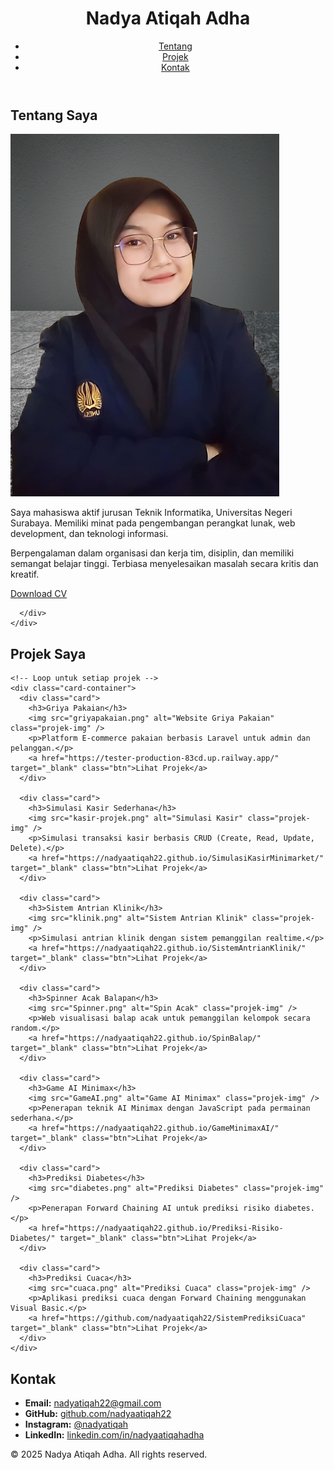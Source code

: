 <!DOCTYPE html>
<html lang="id">
<head>
  <meta charset="UTF-8" />
  <meta name="viewport" content="width=device-width, initial-scale=1.0" />
  <title>Nadya | Portofolio</title>
  <link rel="stylesheet" href="style.css" />

</head>
<body>
  <canvas id="star-canvas"></canvas>
  <header>
    <h1>Nadya Atiqah Adha</h1>
    <nav>
  <ul class="navbar">
    <li><a href="#tentang" class="nav-btn">Tentang</a></li> 
    <li><a href="#projek" class="nav-btn">Projek</a></li> 
    <li><a href="#kontak" class="nav-btn">Kontak</a></li>
  </ul>
</nav>

  </header>

  <section id="tentang" class="fade">
    <h2>Tentang Saya</h2>
    <div class="tentang-container">
      <img src="fotodiri.png" alt="Foto Nadya" class="foto-profil" />
      <div class="deskripsi">
        <p>Saya mahasiswa aktif jurusan Teknik Informatika, Universitas Negeri Surabaya. Memiliki minat pada pengembangan perangkat lunak, web development, dan teknologi informasi.</p>
        <p>Berpengalaman dalam organisasi dan kerja tim, disiplin, dan memiliki semangat belajar tinggi. Terbiasa menyelesaikan masalah secara kritis dan kreatif.</p>
        <a href="Nadya Atiqah Adha_CV.pdf" download class="btn download-btn">Download CV</a>

      </div>
    </div>
  </section>

  <section id="projek" class="fade">
    <h2>Projek Saya</h2>

    <!-- Loop untuk setiap projek -->
    <div class="card-container">
      <div class="card">
        <h3>Griya Pakaian</h3>
        <img src="griyapakaian.png" alt="Website Griya Pakaian" class="projek-img" />
        <p>Platform E-commerce pakaian berbasis Laravel untuk admin dan pelanggan.</p>
        <a href="https://tester-production-83cd.up.railway.app/" target="_blank" class="btn">Lihat Projek</a>
      </div>

      <div class="card">
        <h3>Simulasi Kasir Sederhana</h3>
        <img src="kasir-projek.png" alt="Simulasi Kasir" class="projek-img" />
        <p>Simulasi transaksi kasir berbasis CRUD (Create, Read, Update, Delete).</p>
        <a href="https://nadyaatiqah22.github.io/SimulasiKasirMinimarket/" target="_blank" class="btn">Lihat Projek</a>
      </div>

      <div class="card">
        <h3>Sistem Antrian Klinik</h3>
        <img src="klinik.png" alt="Sistem Antrian Klinik" class="projek-img" />
        <p>Simulasi antrian klinik dengan sistem pemanggilan realtime.</p>
        <a href="https://nadyaatiqah22.github.io/SistemAntrianKlinik/" target="_blank" class="btn">Lihat Projek</a>
      </div>

      <div class="card">
        <h3>Spinner Acak Balapan</h3>
        <img src="Spinner.png" alt="Spin Acak" class="projek-img" />
        <p>Web visualisasi balap acak untuk pemanggilan kelompok secara random.</p>
        <a href="https://nadyaatiqah22.github.io/SpinBalap/" target="_blank" class="btn">Lihat Projek</a>
      </div>

      <div class="card">
        <h3>Game AI Minimax</h3>
        <img src="GameAI.png" alt="Game AI Minimax" class="projek-img" />
        <p>Penerapan teknik AI Minimax dengan JavaScript pada permainan sederhana.</p>
        <a href="https://nadyaatiqah22.github.io/GameMinimaxAI/" target="_blank" class="btn">Lihat Projek</a>
      </div>

      <div class="card">
        <h3>Prediksi Diabetes</h3>
        <img src="diabetes.png" alt="Prediksi Diabetes" class="projek-img" />
        <p>Penerapan Forward Chaining AI untuk prediksi risiko diabetes.</p>
        <a href="https://nadyaatiqah22.github.io/Prediksi-Risiko-Diabetes/" target="_blank" class="btn">Lihat Projek</a>
      </div>

      <div class="card">
        <h3>Prediksi Cuaca</h3>
        <img src="cuaca.png" alt="Prediksi Cuaca" class="projek-img" />
        <p>Aplikasi prediksi cuaca dengan Forward Chaining menggunakan Visual Basic.</p>
        <a href="https://github.com/nadyaatiqah22/SistemPrediksiCuaca" target="_blank" class="btn">Lihat Projek</a>
      </div>
    </div>
  </section>

  <section id="kontak" class="fade">
    <h2>Kontak</h2>
    <ul class="kontak-list">
      <li><strong>Email:</strong> <a href="mailto:nadyatiqah22@gmail.com">nadyatiqah22@gmail.com</a></li>
      <li><strong>GitHub:</strong> <a href="https://github.com/nadyaatiqah22">github.com/nadyaatiqah22</a></li>
      <li><strong>Instagram:</strong> <a href="https://www.instagram.com/nadyatiqah">@nadyatiqah</a></li>
      <li><strong>LinkedIn:</strong> <a href="https://www.linkedin.com/in/nadyaatiqahadha/">linkedin.com/in/nadyaatiqahadha</a></li>
    </ul>
  </section>

  <footer>
    <p>© 2025 Nadya Atiqah Adha. All rights reserved.</p>
  </footer>

  <script src="script.js"></script>
</body>

</html>

